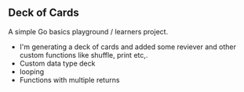 ## Deck of Cards

A simple Go basics playground / learners project. 

 - I'm generating a deck of cards and added some reviever and other custom functions like shuffle, print etc,. 
 - Custom data type deck
 - looping 
 - Functions with multiple returns